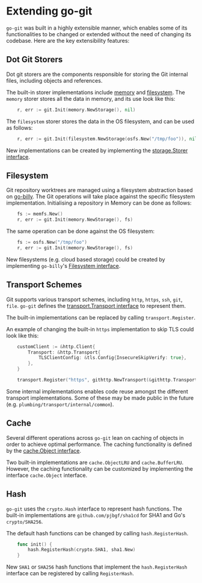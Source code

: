 # Extending go-git

`go-git` was built in a highly extensible manner, which enables some of its functionalities to be changed or extended without the need of changing its codebase. Here are the key extensibility features:

## Dot Git Storers

Dot git storers are the components responsible for storing the Git internal files, including objects and references.

The built-in storer implementations include [memory](storage/memory) and [filesystem](storage/filesystem). The `memory` storer stores all the data in memory, and its use look like this:

```go
	r, err := git.Init(memory.NewStorage(), nil)
```

The `filesystem` storer stores the data in the OS filesystem, and can be used as follows:

```go
    r, err := git.Init(filesystem.NewStorage(osfs.New("/tmp/foo")), nil)
```

New implementations can be created by implementing the [storage.Storer interface](storage/storer.go#L16).

## Filesystem

Git repository worktrees are managed using a filesystem abstraction based on [go-billy](https://github.com/go-git/go-billy). The Git operations will take place against the specific filesystem implementation. Initialising a repository in Memory can be done as follows:

```go
	fs := memfs.New()
	r, err := git.Init(memory.NewStorage(), fs)
```

The same operation can be done against the OS filesystem:

```go
    fs := osfs.New("/tmp/foo")
    r, err := git.Init(memory.NewStorage(), fs)
```

New filesystems (e.g. cloud based storage) could be created by implementing `go-billy`'s [Filesystem interface](https://github.com/go-git/go-billy/blob/326c59f064021b821a55371d57794fbfb86d4cb3/fs.go#L52).

## Transport Schemes

Git supports various transport schemes, including `http`, `https`, `ssh`, `git`, `file`. `go-git` defines the [transport.Transport interface](plumbing/transport/common.go#L48) to represent them.

The built-in implementations can be replaced by calling `transport.Register`.

An example of changing the built-in `https` implementation to skip TLS could look like this:

```go
	customClient := &http.Client{
		Transport: &http.Transport{
			TLSClientConfig: &tls.Config{InsecureSkipVerify: true},
		},
	}

	transport.Register("https", githttp.NewTransport(&githttp.TransportOptions{Client: customClient}))
```

Some internal implementations enables code reuse amongst the different transport implementations. Some of these may be made public in the future (e.g. `plumbing/transport/internal/common`).

## Cache

Several different operations across `go-git` lean on caching of objects in order to achieve optimal performance. The caching functionality is defined by the [cache.Object interface](plumbing/cache/common.go#L17).

Two built-in implementations are `cache.ObjectLRU` and `cache.BufferLRU`. However, the caching functionality can be customized by implementing the interface `cache.Object` interface.

## Hash

`go-git` uses the `crypto.Hash` interface to represent hash functions. The built-in implementations are `github.com/pjbgf/sha1cd` for SHA1 and Go's `crypto/SHA256`.

The default hash functions can be changed by calling `hash.RegisterHash`.
```go
    func init() {
        hash.RegisterHash(crypto.SHA1, sha1.New)
    }
```

New `SHA1` or `SHA256` hash functions that implement the `hash.RegisterHash` interface can be registered by calling `RegisterHash`.
